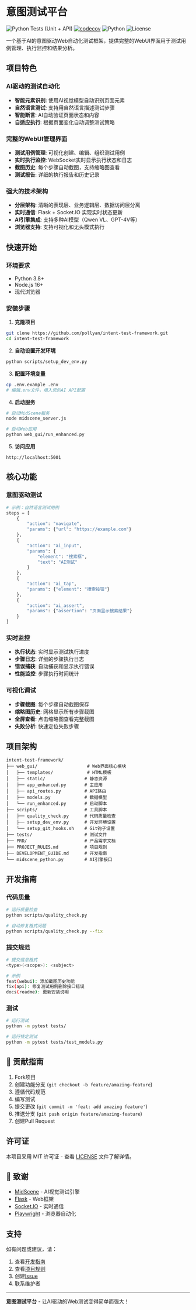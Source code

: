 # 意图测试平台

![Python Tests (Unit + API)](https://github.com/pollyan/intent-test-framework/actions/workflows/python-tests.yml/badge.svg)
[![codecov](https://codecov.io/gh/pollyan/intent-test-framework/branch/master/graph/badge.svg)](https://codecov.io/gh/pollyan/intent-test-framework)
![Python](https://img.shields.io/badge/python-3.11-blue)
![License](https://img.shields.io/badge/license-MIT-green)

一个基于AI的意图驱动Web自动化测试框架，提供完整的WebUI界面用于测试用例管理、执行监控和结果分析。

## 项目特色

### AI驱动的测试自动化
- **智能元素识别**: 使用AI视觉模型自动识别页面元素
- **自然语言测试**: 支持用自然语言描述测试步骤
- **智能断言**: AI自动验证页面状态和内容
- **自适应执行**: 根据页面变化自动调整测试策略

### 完整的WebUI管理界面
- **测试用例管理**: 可视化创建、编辑、组织测试用例
- **实时执行监控**: WebSocket实时显示执行状态和日志
- **截图历史**: 每个步骤自动截图，支持缩略图查看
- **测试报告**: 详细的执行报告和历史记录

### 强大的技术架构
- **分层架构**: 清晰的表现层、业务逻辑层、数据访问层分离
- **实时通信**: Flask + Socket.IO 实现实时状态更新
- **AI引擎集成**: 支持多种AI模型（Qwen VL、GPT-4V等）
- **浏览器支持**: 支持可视化和无头模式执行

## 快速开始

### 环境要求
- Python 3.8+
- Node.js 16+
- 现代浏览器

### 安装步骤

1. **克隆项目**
```bash
git clone https://github.com/pollyan/intent-test-framework.git
cd intent-test-framework
```

2. **自动设置开发环境**
```bash
python scripts/setup_dev_env.py
```

3. **配置环境变量**
```bash
cp .env.example .env
# 编辑.env文件，填入您的AI API配置
```

4. **启动服务**
```bash
# 启动MidScene服务
node midscene_server.js

# 启动Web应用
python web_gui/run_enhanced.py
```

5. **访问应用**
```
http://localhost:5001
```

## 核心功能

### 意图驱动测试
```python
# 示例：自然语言测试用例
steps = [
    {
        "action": "navigate",
        "params": {"url": "https://example.com"}
    },
    {
        "action": "ai_input",
        "params": {
            "element": "搜索框",
            "text": "AI测试"
        }
    },
    {
        "action": "ai_tap", 
        "params": {"element": "搜索按钮"}
    },
    {
        "action": "ai_assert",
        "params": {"assertion": "页面显示搜索结果"}
    }
]
```

### 实时监控
- **执行状态**: 实时显示测试执行进度
- **步骤日志**: 详细的步骤执行日志
- **错误捕获**: 自动捕获和显示执行错误
- **性能监控**: 步骤执行时间统计

### 可视化调试
- **步骤截图**: 每个步骤自动截图保存
- **缩略图历史**: 网格显示所有步骤截图
- **全屏查看**: 点击缩略图查看完整截图
- **失败分析**: 快速定位失败步骤

## 项目架构

```
intent-test-framework/
├── web_gui/                   # Web界面核心模块
│   ├── templates/             # HTML模板
│   ├── static/               # 静态资源
│   ├── app_enhanced.py       # 主应用
│   ├── api_routes.py         # API路由
│   ├── models.py             # 数据模型
│   └── run_enhanced.py       # 启动脚本
├── scripts/                  # 工具脚本
│   ├── quality_check.py      # 代码质量检查
│   ├── setup_dev_env.py      # 开发环境设置
│   └── setup_git_hooks.sh    # Git钩子设置
├── tests/                    # 测试文件
├── PRD/                      # 产品需求文档
├── PROJECT_RULES.md          # 项目规则
├── DEVELOPMENT_GUIDE.md      # 开发指南
└── midscene_python.py        # AI引擎接口
```

## 开发指南

### 代码质量
```bash
# 运行质量检查
python scripts/quality_check.py

# 自动修复格式问题
python scripts/quality_check.py --fix
```

### 提交规范
```bash
# 提交信息格式
<type>(<scope>): <subject>

# 示例
feat(webui): 添加截图历史功能
fix(api): 修复测试用例删除接口错误
docs(readme): 更新安装说明
```

### 测试
```bash
# 运行测试
python -m pytest tests/

# 运行特定测试
python -m pytest tests/test_models.py
```

## 🤝 贡献指南

1. Fork项目
2. 创建功能分支 (`git checkout -b feature/amazing-feature`)
3. 遵循代码规范
4. 编写测试
5. 提交更改 (`git commit -m 'feat: add amazing feature'`)
6. 推送分支 (`git push origin feature/amazing-feature`)
7. 创建Pull Request

## 许可证

本项目采用 MIT 许可证 - 查看 [LICENSE](LICENSE) 文件了解详情。

## 🙏 致谢

- [MidScene](https://midscenejs.com/) - AI视觉测试引擎
- [Flask](https://flask.palletsprojects.com/) - Web框架
- [Socket.IO](https://socket.io/) - 实时通信
- [Playwright](https://playwright.dev/) - 浏览器自动化

## 支持

如有问题或建议，请：
1. 查看[开发指南](DEVELOPMENT_GUIDE.md)
2. 查看[项目规则](PROJECT_RULES.md)
3. 创建[Issue](https://github.com/pollyan/intent-test-framework/issues)
4. 联系维护者

---

**意图测试平台** - 让AI驱动的Web测试变得简单而强大！
